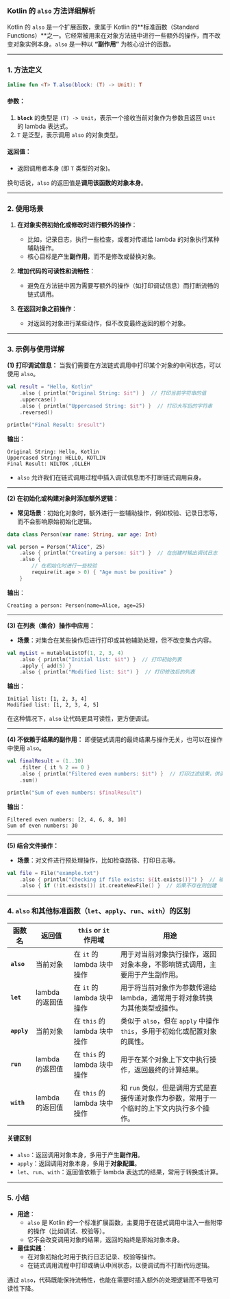 ### **Kotlin 的 `also` 方法详细解析**

Kotlin 的 `also` 是一个扩展函数，隶属于 Kotlin 的**标准函数（Standard Functions）**之一。它经常被用来在对象方法链中进行一些额外的操作，而不改变对象实例本身。`also` 是一种以 **“副作用”** 为核心设计的函数。

---

### **1. 方法定义**

```kotlin
inline fun <T> T.also(block: (T) -> Unit): T
```

#### **参数**：
1. **`block`** 的类型是 `(T) -> Unit`，表示一个接收当前对象作为参数且返回 `Unit` 的 lambda 表达式。
2. `T` 是泛型，表示调用 `also` 的对象类型。

#### **返回值**：
- 返回调用者本身 (即 `T` 类型的对象)。

换句话说，`also` 的返回值是**调用该函数的对象本身**。

---

### **2. 使用场景**

1. **在对象实例初始化或修改时进行额外的操作**：
   - 比如，记录日志，执行一些检查，或者对传递给 lambda 的对象执行某种辅助操作。
   - 核心目标是产生**副作用**，而不是修改或替换对象。

2. **增加代码的可读性和流畅性**：
   - 避免在方法链中因为需要写额外的操作（如打印调试信息）而打断流畅的链式调用。

3. **在返回对象之前操作**：
   - 对返回的对象进行某些动作，但不改变最终返回的那个对象。

---

### **3. 示例与使用详解**

**(1) 打印调试信息：**
当我们需要在方法链式调用中打印某个对象的中间状态，可以使用 `also`。

```kotlin
val result = "Hello, Kotlin"
    .also { println("Original String: $it") }  // 打印当前字符串的值
    .uppercase()
    .also { println("Uppercased String: $it") }  // 打印大写后的字符串
    .reversed()

println("Final Result: $result")
```

**输出**：
```
Original String: Hello, Kotlin
Uppercased String: HELLO, KOTLIN
Final Result: NILTOK ,OLLEH
```

- `also` 允许我们在链式调用过程中插入调试信息而不打断链式调用自身。

---

**(2) 在初始化或构建对象时添加额外逻辑：**

- **常见场景**：初始化对象时，额外进行一些辅助操作，例如校验、记录日志等，而不会影响原始初始化逻辑。

```kotlin
data class Person(var name: String, var age: Int)

val person = Person("Alice", 25)
    .also { println("Creating a person: $it") }  // 在创建时输出调试日志
    .also { 
        // 在初始化时进行一些校验
        require(it.age > 0) { "Age must be positive" }
    }
```

**输出**：
```
Creating a person: Person(name=Alice, age=25)
```

---

**(3) 在列表（集合）操作中应用：**

- **场景**：对集合在某些操作后进行打印或其他辅助处理，但不改变集合内容。

```kotlin
val myList = mutableListOf(1, 2, 3, 4)
    .also { println("Initial list: $it") }  // 打印初始列表
    .apply { add(5) }
    .also { println("Modified list: $it") }  // 打印修改后的列表
```

**输出**：
```
Initial list: [1, 2, 3, 4]
Modified list: [1, 2, 3, 4, 5]
```

在这种情况下，`also` 让代码更具可读性，更方便调试。

---

**(4) 不依赖于结果的副作用：**
即便链式调用的最终结果与操作无关，也可以在操作中使用 `also`。

```kotlin
val finalResult = (1..10)
    .filter { it % 2 == 0 }
    .also { println("Filtered even numbers: $it") }  // 打印过滤结果，供调试用
    .sum()

println("Sum of even numbers: $finalResult")
```

**输出**：
```
Filtered even numbers: [2, 4, 6, 8, 10]
Sum of even numbers: 30
```

---

**(5) 结合文件操作：**
- **场景**：对文件进行预处理操作，比如检查路径、打印日志等。

```kotlin
val file = File("example.txt")
    .also { println("Checking if file exists: ${it.exists()}") }  // 输出文件是否存在
    .also { if (!it.exists()) it.createNewFile() }  // 如果不存在则创建
```

---

### **4. `also` 和其他标准函数（`let`、`apply`、`run`、`with`）的区别**

| **函数名** | **返回值**         | **`this` or `it` 作用域**       | **用途**                                                                                 |
|------------|--------------------|----------------------------------|------------------------------------------------------------------------------------------|
| **`also`** | 当前对象           | 在 `it` 的 lambda 块中操作      | 用于对当前对象执行操作，返回对象本身，不影响链式调用，主要用于产生副作用。                    |
| **`let`**  | lambda 的返回值    | 在 `it` 的 lambda 块中操作      | 用于将当前对象作为参数传递给 lambda，通常用于将对象转换为其他类型或操作。                        |
| **`apply`** | 当前对象           | 在 `this` 的 lambda 块中操作    | 类似于 `also`，但在 `apply` 中操作 `this`，多用于初始化或配置对象的属性。                      |
| **`run`**  | lambda 的返回值    | 在 `this` 的 lambda 块中操作    | 用于在某个对象上下文中执行操作，返回最终的计算结果。                                           |
| **`with`** | lambda 的返回值    | 在 `this` 的 lambda 块中操作    | 和 `run` 类似，但是调用方式是直接传递对象作为参数，常用于一个临时的上下文内执行多个操作。            |

#### **关键区别**
- `also`：返回调用对象本身，多用于产生**副作用**。
- `apply`：返回调用对象本身，多用于**对象配置**。
- `let`、`run`、`with`：返回值依赖于 lambda 表达式的结果，常用于转换或计算。

---

### **5. 小结**

- **用途**：
  - `also` 是 Kotlin 的一个标准扩展函数，主要用于在链式调用中注入一些附带的操作（比如调试、校验等）。
  - 它不会改变调用对象的结果，返回的始终是原始对象本身。
- **最佳实践**：
  - 在对象初始化时用于执行日志记录、校验等操作。
  - 在链式调用流程中打印或确认中间状态，以便调试而不打断代码逻辑。

通过 `also`，代码既能保持流畅性，也能在需要时插入额外的处理逻辑而不导致可读性下降。
